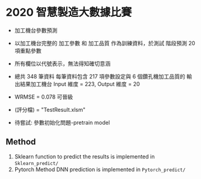 # 2020 智慧製造大數據比賽
* 加工機台參數預測
* 以加工機台完整的 加工參數 和 加工品質 作為訓練資料，於測試
階段預測 20 項重點參數
* 所有欄位以代號表示，無法得知確切意涵
* 總共 348 筆資料 每筆資料包含 217 項參數設定與 6 個鑽孔機加工品質的
輸出結果加工機台 Input 維度 = 223, Output 維度 = 20

*  WRMSE = 0.078 可晉級 
* (評分檔) = "TestResult.xlsm"

* 待嘗試: 參數初始化問題-pretrain model

## Method
1. Sklearn function to predict the results is implemented in `Sklearn_predict/`
2. Pytorch Method DNN prediction is implemented in `Pytorch_predict/`
